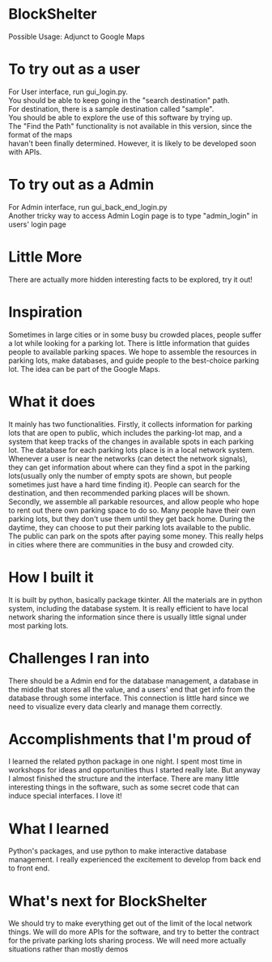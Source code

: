 # BlockShelter    
       
Possible Usage: Adjunct to Google Maps     
      
# To try out as a user    
For User interface, run gui_login.py.      
You should be able to keep going in the "search destination" path.    
For destination, there is a sample destination called "sample".     
You should be able to explore the use of this software by trying up.   
The "Find the Path" functionality is not available in this version, since the format of the maps    
havan't been finally determined. However, it is likely to be developed soon with APIs.    
        
# To try out as a Admin    
For Admin interface, run gui_back_end_login.py   
Another tricky way to access Admin Login page is to type "admin_login" in users' login page   
      
# Little More
There are actually more hidden interesting facts to be explored, try it out!     
       
# Inspiration
Sometimes in large cities or in some busy bu crowded places, people suffer a lot while looking for a parking lot. There is little information that guides people to available parking spaces. We hope to assemble the resources in parking lots, make databases, and guide people to the best-choice parking lot. The idea can be part of the Google Maps.

# What it does
It mainly has two functionalities. Firstly, it collects information for parking lots that are open to public, which includes the parking-lot map, and a system that keep tracks of the changes in available spots in each parking lot. The database for each parking lots place is in a local network system. Whenever a user is near the networks (can detect the network signals), they can get information about where can they find a spot in the parking lots(usually only the number of empty spots are shown, but people sometimes just have a hard time finding it). People can search for the destination, and then recommended parking places will be shown. Secondly, we assemble all parkable resources, and allow people who hope to rent out there own parking space to do so. Many people have their own parking lots, but they don't use them until they get back home. During the daytime, they can choose to put their parking lots available to the public. The public can park on the spots after paying some money. This really helps in cities where there are communities in the busy and crowded city.

# How I built it
It is built by python, basically package tkinter. All the materials are in python system, including the database system. It is really efficient to have local network sharing the information since there is usually little signal under most parking lots.

# Challenges I ran into
There should be a Admin end for the database management, a database in the middle that stores all the value, and a users' end that get info from the database through some interface. This connection is little hard since we need to visualize every data clearly and manage them correctly.

# Accomplishments that I'm proud of
I learned the related python package in one night. I spent most time in workshops for ideas and opportunities thus I started really late. But anyway I almost finished the structure and the interface. There are many little interesting things in the software, such as some secret code that can induce special interfaces. I love it!

# What I learned
Python's packages, and use python to make interactive database management. I really experienced the excitement to develop from back end to front end.

# What's next for BlockShelter
We should try to make everything get out of the limit of the local network things. We will do more APIs for the software, and try to better the contract for the private parking lots sharing process. We will need more actually situations rather than mostly demos

